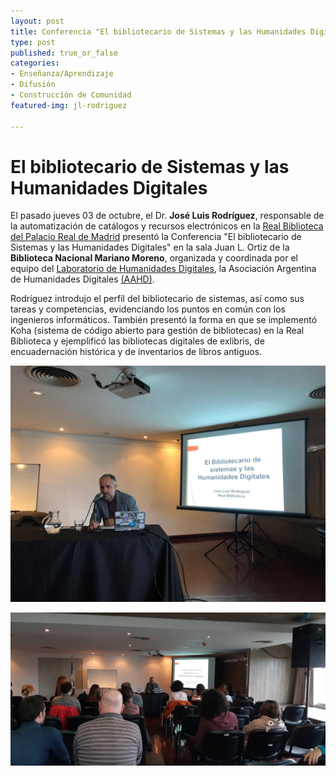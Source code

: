 ```yaml
---
layout: post
title: Conferencia "El bibliotecario de Sistemas y las Humanidades Digitales"
type: post
published: true_or_false
categories:
- Enseñanza/Aprendizaje
- Difusión
- Construcción de Comunidad
featured-img: jl-rodriguez

---
```


# El bibliotecario de Sistemas y las Humanidades Digitales

El pasado jueves 03 de octubre, el Dr. **José Luis Rodríguez**, responsable de la automatización de catálogos y recursos electrónicos en la [Real Biblioteca del Palacio Real de Madrid](http://www.realbiblioteca.es/es) presentó la Conferencia "El bibliotecario de Sistemas y las Humanidades Digitales" en la sala Juan L. Ortiz de la **Biblioteca Nacional Mariano Moreno**, organizada y coordinada por el equipo del [Laboratorio de Humanidades Digitales](http://www.hdcaicyt.github.io), la Asociación Argentina de Humanidades Digitales [(AAHD)](https://www.aahd.net.ar/).

Rodríguez introdujo el perfil del bibliotecario de sistemas, así como sus tareas y competencias, evidenciando los puntos en común con los ingenieros informáticos. También presentó la forma en que se implementó Koha (sistema de código abierto para gestión de bibliotecas) en la Real Biblioteca y ejemplificó las bibliotecas digitales de exlibris, de encuadernación histórica y de inventarios de libros antiguos. 


![JL-Rodríguez](/assets/img/posts/jl-rodriguez1.jpeg)


![JL-Rodríguez-2](/assets/img/posts/jl-rodriguez2.jpeg)
